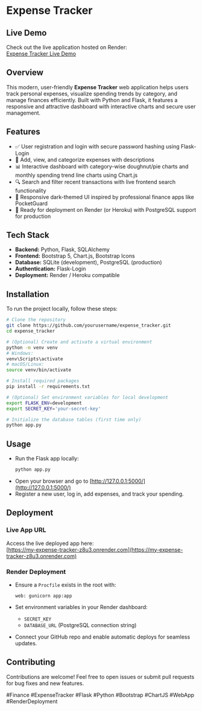 # Expense Tracker

## Live Demo
Check out the live application hosted on Render:  
[Expense Tracker Live Demo](https://my-expense-tracker-z8u3.onrender.com)

## Overview
This modern, user-friendly **Expense Tracker** web application helps users track personal expenses, visualize spending trends by category, and manage finances efficiently. Built with Python and Flask, it features a responsive and attractive dashboard with interactive charts and secure user management.

## Features
- ✅ User registration and login with secure password hashing using Flask-Login  
- 💸 Add, view, and categorize expenses with descriptions  
- 📊 Interactive dashboard with category-wise doughnut/pie charts and monthly spending trend line charts using Chart.js  
- 🔍 Search and filter recent transactions with live frontend search functionality  
- 🌙 Responsive dark-themed UI inspired by professional finance apps like PocketGuard  
- 🚀 Ready for deployment on Render (or Heroku) with PostgreSQL support for production

## Tech Stack
- **Backend:** Python, Flask, SQLAlchemy  
- **Frontend:** Bootstrap 5, Chart.js, Bootstrap Icons  
- **Database:** SQLite (development), PostgreSQL (production)  
- **Authentication:** Flask-Login  
- **Deployment:** Render / Heroku compatible  

## Installation
To run the project locally, follow these steps:

```bash
# Clone the repository
git clone https://github.com/yourusername/expense_tracker.git
cd expense_tracker

# (Optional) Create and activate a virtual environment
python -m venv venv
# Windows:
venv\Scripts\activate
# macOS/Linux:
source venv/bin/activate

# Install required packages
pip install -r requirements.txt

# (Optional) Set environment variables for local development
export FLASK_ENV=development
export SECRET_KEY='your-secret-key'

# Initialize the database tables (first time only)
python app.py
```

## Usage
- Run the Flask app locally:  
  ```bash
  python app.py
  ```
- Open your browser and go to [http://127.0.0.1:5000/](http://127.0.0.1:5000/)  
- Register a new user, log in, add expenses, and track your spending.

## Deployment

### Live App URL
Access the live deployed app here:  
[https://my-expense-tracker-z8u3.onrender.com](https://my-expense-tracker-z8u3.onrender.com)

### Render Deployment
- Ensure a `Procfile` exists in the root with:  
  ```
  web: gunicorn app:app
  ```
- Set environment variables in your Render dashboard:  
  - `SECRET_KEY`  
  - `DATABASE_URL` (PostgreSQL connection string)

- Connect your GitHub repo and enable automatic deploys for seamless updates.



## Contributing
Contributions are welcome! Feel free to open issues or submit pull requests for bug fixes and new features.

#Finance #ExpenseTracker #Flask #Python #Bootstrap #ChartJS #WebApp #RenderDeployment
